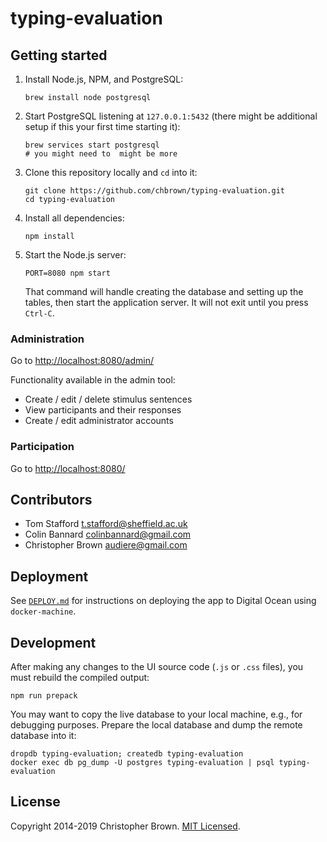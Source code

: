 # typing-evaluation


## Getting started

1. Install Node.js, NPM, and PostgreSQL:

       brew install node postgresql

2. Start PostgreSQL listening at `127.0.0.1:5432` (there might be additional setup if this your first time starting it):

       brew services start postgresql
       # you might need to  might be more

3. Clone this repository locally and `cd` into it:

       git clone https://github.com/chbrown/typing-evaluation.git
       cd typing-evaluation

4. Install all dependencies:

       npm install

5. Start the Node.js server:

       PORT=8080 npm start

   That command will handle creating the database and setting up the tables,
   then start the application server. It will not exit until you press `Ctrl-C`.


### Administration

Go to <http://localhost:8080/admin/>

Functionality available in the admin tool:

* Create / edit / delete stimulus sentences
* View participants and their responses
* Create / edit administrator accounts


### Participation

Go to <http://localhost:8080/>


## Contributors

* Tom Stafford <t.stafford@sheffield.ac.uk>
* Colin Bannard <colinbannard@gmail.com>
* Christopher Brown <audiere@gmail.com>


## Deployment

See [`DEPLOY.md`](DEPLOY.md) for instructions on deploying the app to Digital Ocean using `docker-machine`.


## Development

After making any changes to the UI source code (`.js` or `.css` files),
you must rebuild the compiled output:

    npm run prepack

You may want to copy the live database to your local machine, e.g., for debugging purposes.
Prepare the local database and dump the remote database into it:

    dropdb typing-evaluation; createdb typing-evaluation
    docker exec db pg_dump -U postgres typing-evaluation | psql typing-evaluation


## License

Copyright 2014-2019 Christopher Brown.
[MIT Licensed](https://chbrown.github.io/licenses/MIT/#2014-2019).
